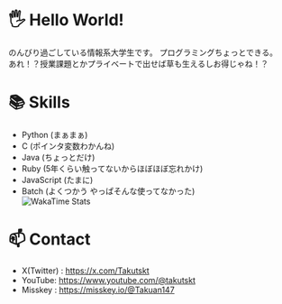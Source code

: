# 🖐️ Hello World!
のんびり過ごしている情報系大学生です。
プログラミングちょっとできる。
<br>あれ！？授業課題とかプライベートで出せば草も生えるしお得じゃね！？

# 📚 Skills
- Python (まぁまぁ)
- C (ポインタ変数わかんね)
- Java (ちょっとだけ)
- Ruby (5年くらい触ってないからほぼほぼ忘れかけ)
- JavaScript (たまに)
- Batch (よくつかう やっぱそんな使ってなかった)
<br>![WakaTime Stats]([https://github-readme-stats.vercel.app/api/wakatime?username=taku_147&layout=compact](https://github-readme-stats.vercel.app/api/wakatime?username=ffflab))

# 📫 Contact
- X(Twitter) : https://x.com/Takutskt
- YouTube: https://www.youtube.com/@takutskt
- Misskey : https://misskey.io/@Takuan147

